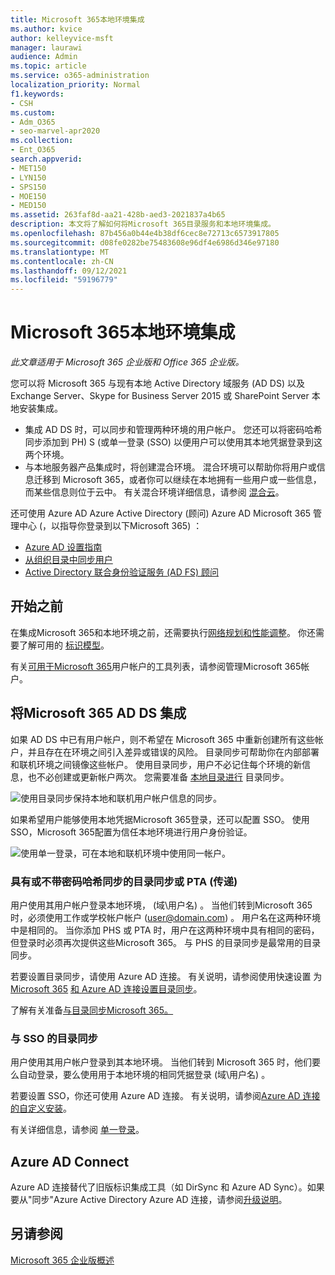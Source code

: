 ```yaml
---
title: Microsoft 365本地环境集成
ms.author: kvice
author: kelleyvice-msft
manager: laurawi
audience: Admin
ms.topic: article
ms.service: o365-administration
localization_priority: Normal
f1.keywords:
- CSH
ms.custom:
- Adm_O365
- seo-marvel-apr2020
ms.collection:
- Ent_O365
search.appverid:
- MET150
- LYN150
- SPS150
- MOE150
- MED150
ms.assetid: 263faf8d-aa21-428b-aed3-2021837a4b65
description: 本文将了解如何将Microsoft 365目录服务和本地环境集成。
ms.openlocfilehash: 87b456a0b44e4b38df6cec8e72713c6573917805
ms.sourcegitcommit: d08fe0282be75483608e96df4e6986d346e97180
ms.translationtype: MT
ms.contentlocale: zh-CN
ms.lasthandoff: 09/12/2021
ms.locfileid: "59196779"
---
```

# <a name="microsoft-365-integration-with-on-premises-environments"></a>Microsoft 365本地环境集成

*此文章适用于 Microsoft 365 企业版和 Office 365 企业版。* 

您可以将 Microsoft 365 与现有本地 Active Directory 域服务 (AD DS) 以及 Exchange Server、Skype for Business Server 2015 或 SharePoint Server 本地安装集成。
  
 - 集成 AD DS 时，可以同步和管理两种环境的用户帐户。 您还可以将密码哈希同步添加到 PH) S (或单一登录 (SSO) 以便用户可以使用其本地凭据登录到这两个环境。
 - 与本地服务器产品集成时，将创建混合环境。 混合环境可以帮助你将用户或信息迁移到 Microsoft 365，或者你可以继续在本地拥有一些用户或一些信息，而某些信息则位于云中。 有关混合环境详细信息，请参阅 [混合云](../solutions/cloud-architecture-models.md#hybrid)。

还可使用 Azure AD Azure Active Directory (顾问) Azure AD Microsoft 365 管理中心 (，以指导你登录到以下Microsoft 365) ：

- [Azure AD 设置指南](https://aka.ms/aadpguidance)
- [从组织目录中同步用户](https://aka.ms/aadconnectpwsync)
- [Active Directory 联合身份验证服务 (AD FS) 顾问](https://aka.ms/adfsguidance)
   
## <a name="before-you-begin"></a>开始之前

在集成Microsoft 365和本地环境之前，还需要执行[网络规划和性能调整](network-planning-and-performance.md)。 你还需要了解可用的 [标识模型](about-microsoft-365-identity.md)。 

有关[可用于Microsoft 365](manage-microsoft-365-accounts.md)用户帐户的工具列表，请参阅管理Microsoft 365帐户。 
  
## <a name="integrate-microsoft-365-with-ad-ds"></a>将Microsoft 365 AD DS 集成

如果 AD DS 中已有用户帐户，则不希望在 Microsoft 365 中重新创建所有这些帐户，并且存在在环境之间引入差异或错误的风险。 目录同步可帮助你在内部部署和联机环境之间镜像这些帐户。 使用目录同步，用户不必记住每个环境的新信息，也不必创建或更新帐户两次。 您需要准备 [本地目录进行](prepare-for-directory-synchronization.md) 目录同步。
  
![使用目录同步保持本地和联机用户帐户信息的同步。](../media/microsoft-365-integration/directory-synchronization.png)
  
如果希望用户能够使用本地凭据Microsoft 365登录，还可以配置 SSO。 使用 SSO，Microsoft 365配置为信任本地环境进行用户身份验证。
  
![使用单一登录，可在本地和联机环境中使用同一帐户。](../media/microsoft-365-integration/single-sign-on.png)

### <a name="directory-synchronization-with-or-without-password-hash-synchronization-or-pass-through-authentication-pta"></a>具有或不带密码哈希同步的目录同步或 PTA (传递) 

用户使用其用户帐户登录本地环境， (域\用户名) 。 当他们转到Microsoft 365时，必须使用工作或学校帐户帐户 (user@domain.com) 。 用户名在这两种环境中是相同的。 当你添加 PHS 或 PTA 时，用户在这两种环境中具有相同的密码，但登录时必须再次提供这些Microsoft 365。 与 PHS 的目录同步是最常用的目录同步。

若要设置目录同步，请使用 Azure AD 连接。 有关说明，请参阅使用快速设置 为[Microsoft 365](set-up-directory-synchronization.md) [和 Azure AD 连接设置目录同步](/azure/active-directory/hybrid/how-to-connect-install-express)。

了解有关准备[与目录同步Microsoft 365。](prepare-for-directory-synchronization.md)

### <a name="directory-synchronization-with-sso"></a>与 SSO 的目录同步

用户使用其用户帐户登录到其本地环境。 当他们转到 Microsoft 365 时，他们要么自动登录，要么使用用于本地环境的相同凭据登录 (域\用户名) 。

若要设置 SSO，你还可使用 Azure AD 连接。 有关说明，请参阅[Azure AD 连接 的自定义安装](/azure/active-directory/hybrid/how-to-connect-install-custom)。

有关详细信息，请参阅 [单一登录](/azure/active-directory/manage-apps/what-is-single-sign-on)。

## <a name="azure-ad-connect"></a>Azure AD Connect

Azure AD 连接替代了旧版标识集成工具（如 DirSync 和 Azure AD Sync）。如果要从"同步"Azure Active Directory Azure AD 连接，请参阅[升级说明](/azure/active-directory/hybrid/how-to-dirsync-upgrade-get-started)。 

## <a name="see-also"></a>另请参阅

[Microsoft 365 企业版概述](microsoft-365-overview.md)